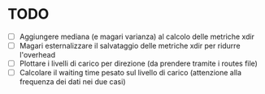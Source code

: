 # TODO

- [ ] Aggiungere mediana (e magari varianza) al calcolo delle metriche xdir
- [ ] Magari esternalizzare il salvataggio delle metriche xdir per ridurre l'overhead
- [ ] Plottare i livelli di carico per direzione (da prendere tramite i routes file)
- [ ] Calcolare il waiting time pesato sul livello di carico (attenzione alla frequenza dei dati nei due casi)
